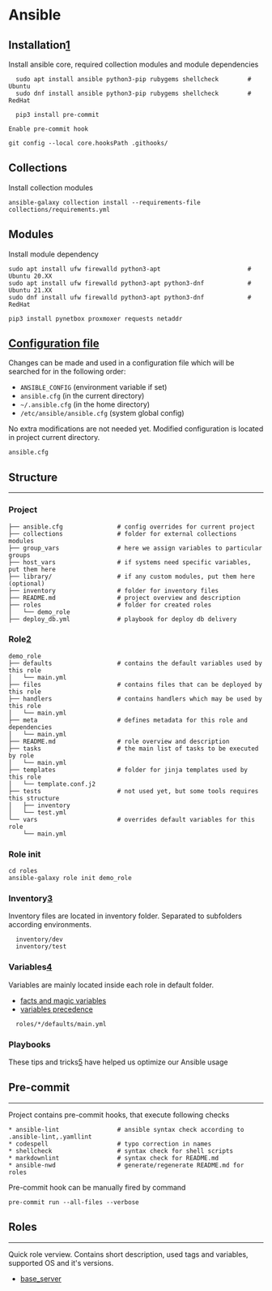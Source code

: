 # Ansible

## Installation[1]

Install ansible core, required collection modules and module dependencies

```
  sudo apt install ansible python3-pip rubygems shellcheck        # Ubuntu
  sudo dnf install ansible python3-pip rubygems shellcheck        # RedHat
```

```
  pip3 install pre-commit
```

`Enable pre-commit hook`

```
git config --local core.hooksPath .githooks/
```

## Collections

Install collection modules

```
ansible-galaxy collection install --requirements-file collections/requirements.yml
```

## Modules

Install module dependency

```
sudo apt install ufw firewalld python3-apt                        # Ubuntu 20.XX
sudo apt install ufw firewalld python3-apt python3-dnf            # Ubuntu 21.XX
sudo dnf install ufw firewalld python3-apt python3-dnf            # RedHat
```

```
pip3 install pynetbox proxmoxer requests netaddr
```

## [Configuration file](https://docs.ansible.com/ansible/latest/reference_appendices/config.html)

Changes can be made and used in a configuration file
which will be searched for in the following order:

* `ANSIBLE_CONFIG` (environment variable if set)
* `ansible.cfg` (in the current directory)
* `~/.ansible.cfg` (in the home directory)
* `/etc/ansible/ansible.cfg` (system global config)

No extra modifications are not needed yet.
Modified configuration is located in project current directory.

```
ansible.cfg
```

## Structure

---

### Project

```
├── ansible.cfg               # config overrides for current project
├── collections               # folder for external collections modules
├── group_vars                # here we assign variables to particular groups
├── host_vars                 # if systems need specific variables, put them here
├── library/                  # if any custom modules, put them here (optional)
├── inventory                 # folder for inventory files
├── README.md                 # project overview and description
├── roles                     # folder for created roles
│   └── demo_role
├── deploy_db.yml             # playbook for deploy db delivery
```

### Role[2]

```
demo_role
├── defaults                  # contains the default variables used by this role
│   └── main.yml
├── files                     # contains files that can be deployed by this role
├── handlers                  # contains handlers which may be used by this role
│   └── main.yml
├── meta                      # defines metadata for this role and dependencies
│   └── main.yml
├── README.md                 # role overview and description
├── tasks                     # the main list of tasks to be executed by role
│   └── main.yml
├── templates                 # folder for jinja templates used by this role
│   └── template.conf.j2
├── tests                     # not used yet, but some tools requires this structure
│   ├── inventory
│   └── test.yml
└── vars                      # overrides default variables for this role
    └── main.yml
```

### Role init

```
cd roles
ansible-galaxy role init demo_role
```

### Inventory[3]

Inventory files are located in inventory folder.
Separated to subfolders according environments.

```
  inventory/dev
  inventory/test
```

### Variables[4]

Variables are mainly located inside each role in default folder.

* [facts and magic variables](https://docs.ansible.com/ansible/latest/user_guide/playbooks_vars_facts.html#vars-and-facts)
* [variables precedence](https://docs.ansible.com/ansible/latest/user_guide/playbooks_variables.html#understanding-variable-precedence)

```
  roles/*/defaults/main.yml
```

### Playbooks

These tips and tricks[5] have helped us optimize our Ansible usage

## Pre-commit

---

Project contains pre-commit hooks, that execute following checks

```
* ansible-lint                # ansible syntax check according to .ansible-lint,.yamllint
* codespell                   # typo correction in names
* shellcheck                  # syntax check for shell scripts
* markdownlint                # syntax check for README.md
* ansible-nwd                 # generate/regenerate README.md for roles
```

Pre-commit hook can be manually fired by command

```
pre-commit run --all-files --verbose
```

## Roles

---

Quick role verview. Contains short description,
used tags and variables, supported OS and it's versions.

* [base_server](roles/base_server/README.md)

[1]: https://docs.ansible.com/ansible/latest/installation_guide/intro_installation.html#installing-ansible-on-specific-operating-systems
[2]: https://www.devopsroles.com/ansible-roles-directory-structure-explained/
[3]: https://docs.ansible.com/ansible/latest/user_guide/intro_inventory.html
[4]: https://docs.ansible.com/ansible/latest/user_guide/playbooks_variables.html
[5]: https://docs.ansible.com/ansible/latest/user_guide/playbooks_best_practices.html
